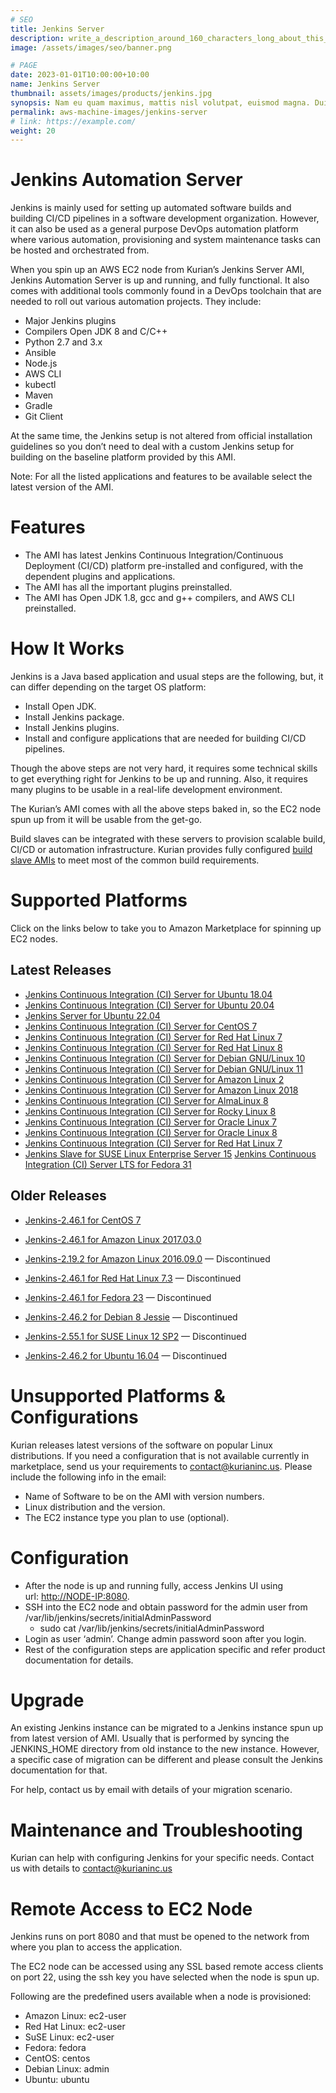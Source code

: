 ```yaml
---
# SEO
title: Jenkins Server
description: write_a_description_around_160_characters_long_about_this_WORK_POST
image: /assets/images/seo/banner.png

# PAGE
date: 2023-01-01T10:00:00+10:00
name: Jenkins Server
thumbnail: assets/images/products/jenkins.jpg
synopsis: Nam eu quam maximus, mattis nisl volutpat, euismod magna. Duis bibendum interdum placerat.
permalink: aws-machine-images/jenkins-server
# link: https://example.com/
weight: 20
---
```


Jenkins Automation Server
=========================

Jenkins is mainly used for setting up automated software builds and building CI/CD pipelines in a software development organization. However, it can also be used as a general purpose DevOps automation platform where various automation, provisioning and system maintenance tasks can be hosted and orchestrated from.

When you spin up an AWS EC2 node from Kurian’s Jenkins Server AMI, Jenkins Automation Server is up and running, and fully functional. It also comes with additional tools commonly found in a DevOps toolchain that are needed to roll out various automation projects. They include:

*   Major Jenkins plugins
*   Compilers Open JDK 8 and C/C++
*   Python 2.7 and 3.x
*   Ansible
*   Node.js
*   AWS CLI
*   kubectl
*   Maven
*   Gradle
*   Git Client

At the same time, the Jenkins setup is not altered from official installation guidelines so you don’t need to deal with a custom Jenkins setup for building on the baseline platform provided by this AMI.

Note: For all the listed applications and features to be available select the latest version of the AMI.

[](https://github.com/kurianinc/ami-pub/wiki/Jenkins-2.x-AMI-by-Kurian#features)Features
========================================================================================

*   The AMI has latest Jenkins Continuous Integration/Continuous Deployment (CI/CD) platform pre-installed and configured, with the dependent plugins and applications.
*   The AMI has all the important plugins preinstalled.
*   The AMI has Open JDK 1.8, gcc and g++ compilers, and AWS CLI preinstalled.

[](https://github.com/kurianinc/ami-pub/wiki/Jenkins-2.x-AMI-by-Kurian#how-it-works)How It Works
================================================================================================

Jenkins is a Java based application and usual steps are the following, but, it can differ depending on the target OS platform:

*   Install Open JDK.
*   Install Jenkins package.
*   Install Jenkins plugins.
*   Install and configure applications that are needed for building CI/CD pipelines.

Though the above steps are not very hard, it requires some technical skills to get everything right for Jenkins to be up and running. Also, it requires many plugins to be usable in a real-life development environment.

The Kurian’s AMI comes with all the above steps baked in, so the EC2 node spun up from it will be usable from the get-go.

Build slaves can be integrated with these servers to provision scalable build, CI/CD or automation infrastructure. Kurian provides fully configured [build slave AMIs](https://github.com/kurianinc/ami-pub/wiki/Jenkins-Build-Slave-AMI-by-Kurian) to meet most of the common build requirements.

[](https://github.com/kurianinc/ami-pub/wiki/Jenkins-2.x-AMI-by-Kurian#supported-platforms)Supported Platforms
==============================================================================================================

Click on the links below to take you to Amazon Marketplace for spinning up EC2 nodes.

[](https://github.com/kurianinc/ami-pub/wiki/Jenkins-2.x-AMI-by-Kurian#latest-releases)Latest Releases
------------------------------------------------------------------------------------------------------

*   [Jenkins Continuous Integration (CI) Server for Ubuntu 18.04](https://aws.amazon.com/marketplace/pp/prodview-lf6ea5oqmech2?sr=0-2&ref_=beagle&applicationId=AWSMPContessa)
*   [Jenkins Continuous Integration (CI) Server for Ubuntu 20.04](https://aws.amazon.com/marketplace/pp/prodview-cpiswc743jbaa?sr=0-10&ref_=beagle&applicationId=AWSMPContessa)
*   [Jenkins Server for Ubuntu 22.04](https://aws.amazon.com/marketplace/pp/prodview-c5gncr7cidf7s?sr=0-1&ref_=beagle&applicationId=AWSMPContessa)
*   [Jenkins Continuous Integration (CI) Server for CentOS 7](https://aws.amazon.com/marketplace/pp/prodview-ekogbgarnpa5m?sr=0-5&ref_=beagle&applicationId=AWSMPContessa)
*   [Jenkins Continuous Integration (CI) Server for Red Hat Linux 7](https://aws.amazon.com/marketplace/pp/prodview-kfol4fptuoo7g?sr=0-18&ref_=beagle&applicationId=AWSMPContessa)
*   [Jenkins Continuous Integration (CI) Server for Red Hat Linux 8](https://aws.amazon.com/marketplace/pp/prodview-ycwgzirvyyrz4?sr=0-11&ref_=beagle&applicationId=AWSMPContessa)
*   [Jenkins Continuous Integration (CI) Server for Debian GNU/Linux 10](https://aws.amazon.com/marketplace/pp/prodview-yenl7v3p524gu?sr=0-12&ref_=beagle&applicationId=AWSMPContessa)
*   [Jenkins Continuous Integration (CI) Server for Debian GNU/Linux 11](https://aws.amazon.com/marketplace/pp/prodview-hchtxt2dzmfru?sr=0-19&ref_=beagle&applicationId=AWSMPContessa)
*   [Jenkins Continuous Integration (CI) Server for Amazon Linux 2](https://aws.amazon.com/marketplace/pp/prodview-lbtexzfoxxklw?sr=0-7&ref_=beagle&applicationId=AWSMPContessa)
*   [Jenkins Continuous Integration (CI) Server for Amazon Linux 2018](https://aws.amazon.com/marketplace/pp/prodview-mcypqjr7p7izm?sr=0-9&ref_=beagle&applicationId=AWSMPContessa)
*   [Jenkins Continuous Integration (CI) Server for AlmaLinux 8](https://aws.amazon.com/marketplace/pp/prodview-sikvr7t56euz4?sr=0-13&ref_=beagle&applicationId=AWSMPContessa)
*   [Jenkins Continuous Integration (CI) Server for Rocky Linux 8](https://aws.amazon.com/marketplace/pp/prodview-3bxkpcim4zdi4?sr=0-15&ref_=beagle&applicationId=AWSMPContessa)
*   [Jenkins Continuous Integration (CI) Server for Oracle Linux 7](https://aws.amazon.com/marketplace/pp/prodview-6on4k6uku7wde?sr=0-17&ref_=beagle&applicationId=AWSMPContessa)
*   [Jenkins Continuous Integration (CI) Server for Oracle Linux 8](https://aws.amazon.com/marketplace/pp/prodview-ebchynvaq3ype?sr=0-16&ref_=beagle&applicationId=AWSMPContessa)
*   [Jenkins Continuous Integration (CI) Server for Red Hat Linux 7](https://aws.amazon.com/marketplace/pp/prodview-kfol4fptuoo7g?sr=0-18&ref_=beagle&applicationId=AWSMPContessa)
*   [Jenkins Slave for SUSE Linux Enterprise Server 15](https://aws.amazon.com/marketplace/pp/prodview-qkbgmcdxvwufy?sr=0-20&ref_=beagle&applicationId=AWSMPContessa) [Jenkins Continuous Integration (CI) Server LTS for Fedora 31](https://aws.amazon.com/marketplace/pp/prodview-32aogwob2xpqq?sr=0-6&ref_=beagle&applicationId=AWSMPContessa)

[](https://github.com/kurianinc/ami-pub/wiki/Jenkins-2.x-AMI-by-Kurian#older-releases)Older Releases
----------------------------------------------------------------------------------------------------

*   [Jenkins-2.46.1 for CentOS 7](https://aws.amazon.com/marketplace/pp/B071J97823/ref=_ptnr_amidoc_github)
    
*   [Jenkins-2.46.1 for Amazon Linux 2017.03.0](https://aws.amazon.com/marketplace/pp/B072JHMYGB/ref=_ptnr_amidoc_github)
    
*   [Jenkins-2.19.2 for Amazon Linux 2016.09.0](https://aws.amazon.com/marketplace/pp/B01MXMY5Z0/ref=_ptnr_amidoc_github) — Discontinued
    
*   [Jenkins-2.46.1 for Red Hat Linux 7.3](https://aws.amazon.com/marketplace/pp/B071FPCBTZ/ref=_ptnr_amidoc_github) — Discontinued
    
*   [Jenkins-2.46.1 for Fedora 23](https://aws.amazon.com/marketplace/pp/B072M3G9PK/ref=_ptnr_amidoc_github) — Discontinued
    
*   [Jenkins-2.46.2 for Debian 8 Jessie](https://aws.amazon.com/marketplace/pp/B071FPC4TW/ref=_ptnr_amidoc_github) — Discontinued
    
*   [Jenkins-2.55.1 for SUSE Linux 12 SP2](https://aws.amazon.com/marketplace/pp/B072F75PP1/ref_=_ptnr_amidoc_github) — Discontinued
    
*   [Jenkins-2.46.2 for Ubuntu 16.04](https://aws.amazon.com/marketplace/pp/B072PZVZFF/ref=_ptnr_amidoc_github) — Discontinued
    

[](https://github.com/kurianinc/ami-pub/wiki/Jenkins-2.x-AMI-by-Kurian#unsupported-platforms--configurations)Unsupported Platforms & Configurations
===================================================================================================================================================

Kurian releases latest versions of the software on popular Linux distributions. If you need a configuration that is not available currently in marketplace, send us your requirements to [contact@kurianinc.us](mailto:contact@kurianinc.us). Please include the following info in the email:

*   Name of Software to be on the AMI with version numbers.
*   Linux distribution and the version.
*   The EC2 instance type you plan to use (optional).

[](https://github.com/kurianinc/ami-pub/wiki/Jenkins-2.x-AMI-by-Kurian#configuration)Configuration
==================================================================================================

*   After the node is up and running fully, access Jenkins UI using url: [http://NODE-IP:8080](http://node-ip:8080/).
*   SSH into the EC2 node and obtain password for the admin user from /var/lib/jenkins/secrets/initialAdminPassword
    *   sudo cat /var/lib/jenkins/secrets/initialAdminPassword
*   Login as user ‘admin’. Change admin password soon after you login.
*   Rest of the configuration steps are application specific and refer product documentation for details.

[](https://github.com/kurianinc/ami-pub/wiki/Jenkins-2.x-AMI-by-Kurian#upgrade)Upgrade
======================================================================================

An existing Jenkins instance can be migrated to a Jenkins instance spun up from latest version of AMI. Usually that is performed by syncing the JENKINS\_HOME directory from old instance to the new instance. However, a specific case of migration can be different and please consult the Jenkins documentation for that.

For help, contact us by email with details of your migration scenario.

[](https://github.com/kurianinc/ami-pub/wiki/Jenkins-2.x-AMI-by-Kurian#maintenance-and-troubleshooting)Maintenance and Troubleshooting
======================================================================================================================================

Kurian can help with configuring Jenkins for your specific needs. Contact us with details to [contact@kurianinc.us](mailto:contact@kurianinc.us)

[](https://github.com/kurianinc/ami-pub/wiki/Jenkins-2.x-AMI-by-Kurian#remote-access-to-ec2-node)Remote Access to EC2 Node
==========================================================================================================================

Jenkins runs on port 8080 and that must be opened to the network from where you plan to access the application.

The EC2 node can be accessed using any SSL based remote access clients on port 22, using the ssh key you have selected when the node is spun up.

Following are the predefined users available when a node is provisioned:

*   Amazon Linux: ec2-user
*   Red Hat Linux: ec2-user
*   SuSE Linux: ec2-user
*   Fedora: fedora
*   CentOS: centos
*   Debian Linux: admin
*   Ubuntu: ubuntu